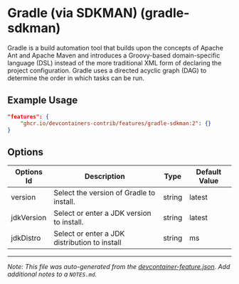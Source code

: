 

# Gradle (via SDKMAN) (gradle-sdkman)

Gradle is a build automation tool that builds upon the concepts of Apache Ant
and Apache Maven and introduces a Groovy-based domain-specific language (DSL)
instead of the more traditional XML form of declaring the project configuration.
Gradle uses a directed acyclic graph (DAG) to determine the order in which tasks
can be run.

## Example Usage

```json
"features": {
    "ghcr.io/devcontainers-contrib/features/gradle-sdkman:2": {}
}
```

## Options

| Options Id | Description | Type | Default Value |
|-----|-----|-----|-----|
| version | Select the version of Gradle to install. | string | latest |
| jdkVersion | Select or enter a JDK version to install. | string | latest |
| jdkDistro | Select or enter a JDK distribution to install | string | ms |



---

_Note: This file was auto-generated from the [devcontainer-feature.json](https://github.com/devcontainers-contrib/features/blob/main/src/gradle-sdkman/devcontainer-feature.json).  Add additional notes to a `NOTES.md`._
